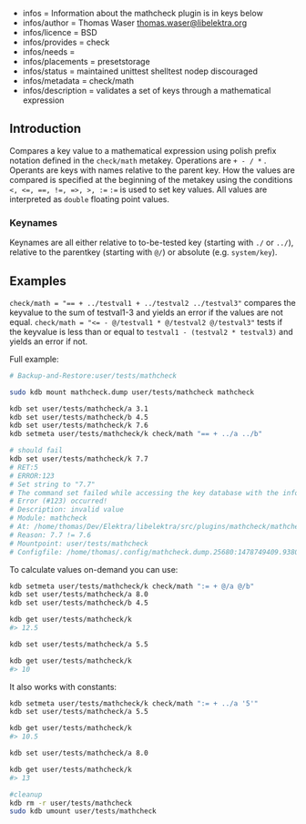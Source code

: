 - infos = Information about the mathcheck plugin is in keys below
- infos/author = Thomas Waser <thomas.waser@libelektra.org>
- infos/licence = BSD
- infos/provides = check
- infos/needs =
- infos/placements = presetstorage
- infos/status = maintained unittest shelltest nodep discouraged
- infos/metadata = check/math
- infos/description = validates a set of keys through a mathematical expression

## Introduction

Compares a key value to a mathematical expression using polish prefix notation defined in the `check/math` metakey.
Operations are `+ - / *` . Operants are keys with names relative to the parent key.
How the values are compared is specified at the beginning of the metakey using the conditions `<, <=, ==, !=, =>, >, :=`
`:=` is used to set key values.
All values are interpreted as `double` floating point values.

### Keynames

Keynames are all either relative to to-be-tested key (starting with `./` or `../`), relative to the parentkey (starting with `@/`) or absolute (e.g. `system/key`).

## Examples

`check/math = "== + ../testval1 + ../testval2 ../testval3"` compares the keyvalue to the sum of testval1-3 and yields an error if the values are not equal.
`check/math = "<= - @/testval1 * @/testval2 @/testval3"` tests if the keyvalue is less than or equal to `testval1 - (testval2 * testval3)` and yields an error if not.

Full example:

```sh
# Backup-and-Restore:user/tests/mathcheck

sudo kdb mount mathcheck.dump user/tests/mathcheck mathcheck

kdb set user/tests/mathcheck/a 3.1
kdb set user/tests/mathcheck/b 4.5
kdb set user/tests/mathcheck/k 7.6
kdb setmeta user/tests/mathcheck/k check/math "== + ../a ../b"

# should fail
kdb set user/tests/mathcheck/k 7.7
# RET:5
# ERROR:123
# Set string to "7.7"
# The command set failed while accessing the key database with the info:
# Error (#123) occurred!
# Description: invalid value
# Module: mathcheck
# At: /home/thomas/Dev/Elektra/libelektra/src/plugins/mathcheck/mathcheck.c:399
# Reason: 7.7 != 7.6
# Mountpoint: user/tests/mathcheck
# Configfile: /home/thomas/.config/mathcheck.dump.25680:1478749409.938013.tmp
```

To calculate values on-demand you can use:

```sh
kdb setmeta user/tests/mathcheck/k check/math ":= + @/a @/b"
kdb set user/tests/mathcheck/a 8.0
kdb set user/tests/mathcheck/b 4.5

kdb get user/tests/mathcheck/k
#> 12.5

kdb set user/tests/mathcheck/a 5.5

kdb get user/tests/mathcheck/k
#> 10
```

It also works with constants:

```sh
kdb setmeta user/tests/mathcheck/k check/math ":= + ../a '5'"
kdb set user/tests/mathcheck/a 5.5

kdb get user/tests/mathcheck/k
#> 10.5

kdb set user/tests/mathcheck/a 8.0

kdb get user/tests/mathcheck/k
#> 13

#cleanup
kdb rm -r user/tests/mathcheck
sudo kdb umount user/tests/mathcheck
```
